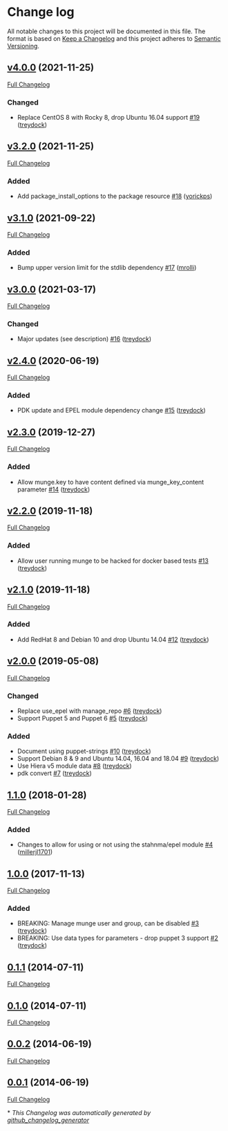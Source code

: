 # Change log

All notable changes to this project will be documented in this file. The format is based on [Keep a Changelog](http://keepachangelog.com/en/1.0.0/) and this project adheres to [Semantic Versioning](http://semver.org).

## [v4.0.0](https://github.com/treydock/puppet-munge/tree/v4.0.0) (2021-11-25)

[Full Changelog](https://github.com/treydock/puppet-munge/compare/v3.2.0...v4.0.0)

### Changed

- Replace CentOS 8 with Rocky 8, drop Ubuntu 16.04 support [\#19](https://github.com/treydock/puppet-munge/pull/19) ([treydock](https://github.com/treydock))

## [v3.2.0](https://github.com/treydock/puppet-munge/tree/v3.2.0) (2021-11-25)

[Full Changelog](https://github.com/treydock/puppet-munge/compare/v3.1.0...v3.2.0)

### Added

- Add package\_install\_options to the package resource [\#18](https://github.com/treydock/puppet-munge/pull/18) ([yorickps](https://github.com/yorickps))

## [v3.1.0](https://github.com/treydock/puppet-munge/tree/v3.1.0) (2021-09-22)

[Full Changelog](https://github.com/treydock/puppet-munge/compare/v3.0.0...v3.1.0)

### Added

- Bump upper version limit for the stdlib dependency [\#17](https://github.com/treydock/puppet-munge/pull/17) ([mrolli](https://github.com/mrolli))

## [v3.0.0](https://github.com/treydock/puppet-munge/tree/v3.0.0) (2021-03-17)

[Full Changelog](https://github.com/treydock/puppet-munge/compare/v2.4.0...v3.0.0)

### Changed

- Major updates \(see description\) [\#16](https://github.com/treydock/puppet-munge/pull/16) ([treydock](https://github.com/treydock))

## [v2.4.0](https://github.com/treydock/puppet-munge/tree/v2.4.0) (2020-06-19)

[Full Changelog](https://github.com/treydock/puppet-munge/compare/v2.3.0...v2.4.0)

### Added

- PDK update and EPEL module dependency change [\#15](https://github.com/treydock/puppet-munge/pull/15) ([treydock](https://github.com/treydock))

## [v2.3.0](https://github.com/treydock/puppet-munge/tree/v2.3.0) (2019-12-27)

[Full Changelog](https://github.com/treydock/puppet-munge/compare/v2.2.0...v2.3.0)

### Added

- Allow munge.key to have content defined via munge\_key\_content parameter [\#14](https://github.com/treydock/puppet-munge/pull/14) ([treydock](https://github.com/treydock))

## [v2.2.0](https://github.com/treydock/puppet-munge/tree/v2.2.0) (2019-11-18)

[Full Changelog](https://github.com/treydock/puppet-munge/compare/v2.1.0...v2.2.0)

### Added

- Allow user running munge to be hacked for docker based tests [\#13](https://github.com/treydock/puppet-munge/pull/13) ([treydock](https://github.com/treydock))

## [v2.1.0](https://github.com/treydock/puppet-munge/tree/v2.1.0) (2019-11-18)

[Full Changelog](https://github.com/treydock/puppet-munge/compare/v2.0.0...v2.1.0)

### Added

- Add RedHat 8 and Debian 10 and drop Ubuntu 14.04 [\#12](https://github.com/treydock/puppet-munge/pull/12) ([treydock](https://github.com/treydock))

## [v2.0.0](https://github.com/treydock/puppet-munge/tree/v2.0.0) (2019-05-08)

[Full Changelog](https://github.com/treydock/puppet-munge/compare/1.1.0...v2.0.0)

### Changed

- Replace use\_epel with manage\_repo [\#6](https://github.com/treydock/puppet-munge/pull/6) ([treydock](https://github.com/treydock))
- Support Puppet 5 and Puppet 6 [\#5](https://github.com/treydock/puppet-munge/pull/5) ([treydock](https://github.com/treydock))

### Added

- Document using puppet-strings [\#10](https://github.com/treydock/puppet-munge/pull/10) ([treydock](https://github.com/treydock))
- Support Debian 8 & 9 and Ubuntu 14.04, 16.04 and 18.04 [\#9](https://github.com/treydock/puppet-munge/pull/9) ([treydock](https://github.com/treydock))
- Use Hiera v5 module data [\#8](https://github.com/treydock/puppet-munge/pull/8) ([treydock](https://github.com/treydock))
- pdk convert [\#7](https://github.com/treydock/puppet-munge/pull/7) ([treydock](https://github.com/treydock))

## [1.1.0](https://github.com/treydock/puppet-munge/tree/1.1.0) (2018-01-28)

[Full Changelog](https://github.com/treydock/puppet-munge/compare/1.0.0...1.1.0)

### Added

- Changes to allow for using or not using the stahnma/epel module [\#4](https://github.com/treydock/puppet-munge/pull/4) ([millerjl1701](https://github.com/millerjl1701))

## [1.0.0](https://github.com/treydock/puppet-munge/tree/1.0.0) (2017-11-13)

[Full Changelog](https://github.com/treydock/puppet-munge/compare/0.1.1...1.0.0)

### Added

- BREAKING: Manage munge user and group, can be disabled [\#3](https://github.com/treydock/puppet-munge/pull/3) ([treydock](https://github.com/treydock))
- BREAKING: Use data types for parameters - drop puppet 3 support [\#2](https://github.com/treydock/puppet-munge/pull/2) ([treydock](https://github.com/treydock))

## [0.1.1](https://github.com/treydock/puppet-munge/tree/0.1.1) (2014-07-11)

[Full Changelog](https://github.com/treydock/puppet-munge/compare/0.1.0...0.1.1)

## [0.1.0](https://github.com/treydock/puppet-munge/tree/0.1.0) (2014-07-11)

[Full Changelog](https://github.com/treydock/puppet-munge/compare/0.0.2...0.1.0)

## [0.0.2](https://github.com/treydock/puppet-munge/tree/0.0.2) (2014-06-19)

[Full Changelog](https://github.com/treydock/puppet-munge/compare/0.0.1...0.0.2)

## [0.0.1](https://github.com/treydock/puppet-munge/tree/0.0.1) (2014-06-19)

[Full Changelog](https://github.com/treydock/puppet-munge/compare/44a5661eb3e42f0714bc1df6d2ccae1999b4f75e...0.0.1)



\* *This Changelog was automatically generated by [github_changelog_generator](https://github.com/github-changelog-generator/github-changelog-generator)*
